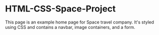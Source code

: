 # HTML-CSS-Space-Project
This page is an example home page for Space travel company. It's styled using CSS and contains a navbar, image containers, and a form.
